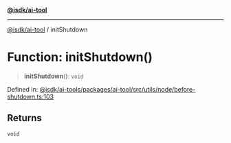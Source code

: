 [**@isdk/ai-tool**](../README.md)

***

[@isdk/ai-tool](../globals.md) / initShutdown

# Function: initShutdown()

> **initShutdown**(): `void`

Defined in: [@isdk/ai-tools/packages/ai-tool/src/utils/node/before-shutdown.ts:103](https://github.com/isdk/ai-tool.js/blob/d0765f898f217d97c57c6949502b4a7bef5dce5e/src/utils/node/before-shutdown.ts#L103)

## Returns

`void`
